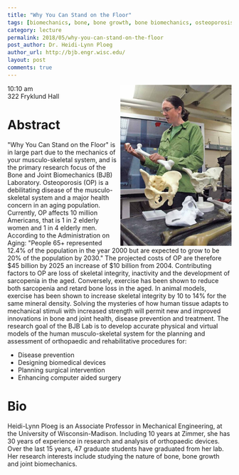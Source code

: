 ```yaml
---
title: "Why You Can Stand on the Floor"
tags: [biomechanics, bone, bone growth, bone biomechanics, osteoporosis]
category: lecture
permalink: 2018/05/why-you-can-stand-on-the-floor
post_author: Dr. Heidi-Lynn Ploeg
author_url: http://bjb.engr.wisc.edu/
layout: post
comments: true
---
```


<!-- This is for your headshot. -->
<img align="right" width="250px" src="/images/180504-ploeg.jpg" alt="Heidi-Lynn Ploeg"/>  

10:10 am  
322 Fryklund Hall  



# Abstract

"Why You Can Stand on the Floor" is in large part due to the mechanics of your musculo-skeletal system, and is the primary research focus of the Bone and Joint Biomechanics (BJB) Laboratory. Osteoporosis (OP) is a debilitating disease of the musculo-skeletal system and a major health concern in an aging population. Currently, OP affects 10 million Americans, that is 1 in 2 elderly women and 1 in 4 elderly men. According to the Administration on Aging: "People 65+ represented 12.4% of the population in the year 2000 but are expected to grow to be 20% of the population by 2030." The projected costs of OP are therefore $45 billion by 2025 an increase of $10 billion from 2004. Contributing factors to OP are loss of skeletal integrity, inactivity and the development of sarcopenia in the aged. Conversely, exercise has been shown to reduce both sarcopenia and retard bone loss in the aged. In animal models, exercise has been shown to increase skeletal integrity by 10 to 14% for the same mineral density. Solving the mysteries of how human tissue adapts to mechanical stimuli with increased strength will permit new and improved innovations in bone and joint health, disease prevention and treatment. The research goal of the BJB Lab is to develop accurate physical and virtual models of the human musculo-skeletal system for the planning and assessment of orthopaedic and rehabilitative procedures for:  
* Disease prevention
* Designing biomedical devices
* Planning surgical intervention
* Enhancing computer aided surgery


# Bio

Heidi-Lynn Ploeg is an Associate Professor in Mechanical Engineering, at the University of Wisconsin-Madison. Including 10 years at Zimmer, she has 30 years of experience in research and analysis of orthopaedic devices. Over the last 15 years, 47 graduate students have graduated from her lab. Her research interests include studying the nature of bone, bone growth and joint biomechanics.

